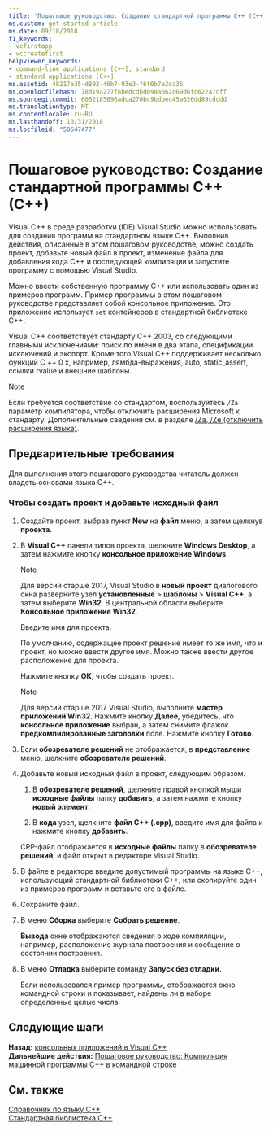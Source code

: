 ```yaml
---
title: 'Пошаговое руководство: Создание стандартной программы C++ (C++)'
ms.custom: get-started-article
ms.date: 09/18/2018
f1_keywords:
- vcfirstapp
- vccreatefirst
helpviewer_keywords:
- command-line applications [C++], standard
- standard applications [C++]
ms.assetid: 48217e35-d892-46b7-93e3-f6f0b7e2da35
ms.openlocfilehash: 78d19a277f8bedcdbd098a662c69d6fc622a7cff
ms.sourcegitcommit: 6052185696adca270bc9bdbec45a626dd89cdcdd
ms.translationtype: MT
ms.contentlocale: ru-RU
ms.lasthandoff: 10/31/2018
ms.locfileid: "50647477"
---
```

# <a name="walkthrough-creating-a-standard-c-program-c"></a>Пошаговое руководство: Создание стандартной программы C++ (C++)

Visual C++ в среде разработки (IDE) Visual Studio можно использовать для создания программ на стандартном языке C++. Выполнив действия, описанные в этом пошаговом руководстве, можно создать проект, добавьте новый файл в проект, изменение файла для добавления кода C++ и последующей компиляции и запустите программу с помощью Visual Studio.

Можно ввести собственную программу C++ или использовать один из примеров программ. Пример программы в этом пошаговом руководстве представляет собой консольное приложение. Это приложение использует `set` контейнеров в стандартной библиотеке C++.

Visual C++ соответствует стандарту C++ 2003, со следующими главными исключениями: поиск по имени в два этапа, спецификации исключений и экспорт. Кроме того Visual C++ поддерживает несколько функций C ++ 0 x, например, лямбда-выражения, auto, static_assert, ссылки rvalue и внешние шаблоны.

> [!NOTE]
> Если требуется соответствие со стандартом, воспользуйтесь `/Za` параметр компилятора, чтобы отключить расширения Microsoft к стандарту. Дополнительные сведения см. в разделе [/Za, /Ze (отключить расширения языка)](../build/reference/za-ze-disable-language-extensions.md).

## <a name="prerequisites"></a>Предварительные требования

Для выполнения этого пошагового руководства читатель должен владеть основами языка C++.

### <a name="to-create-a-project-and-add-a-source-file"></a>Чтобы создать проект и добавьте исходный файл

1. Создайте проект, выбрав пункт **New** на **файл** меню, а затем щелкнув **проекта**.

1. В **Visual C++** панели типов проекта, щелкните **Windows Desktop**, а затем нажмите кнопку **консольное приложение Windows**.

   > [!NOTE]
   > Для версий старше 2017, Visual Studio в **новый проект** диалогового окна разверните узел **установленные** > **шаблоны**  >  **Visual C++**, а затем выберите **Win32**. В центральной области выберите **Консольное приложение Win32**.

   Введите имя для проекта.

   По умолчанию, содержащее проект решение имеет то же имя, что и проект, но можно ввести другое имя. Можно также ввести другое расположение для проекта.

   Нажмите кнопку **ОК**, чтобы создать проект.

   > [!NOTE]
   > Для версий старше 2017 Visual Studio, выполните **мастер приложений Win32**. Нажмите кнопку **Далее**, убедитесь, что **консольное приложение** выбран, а затем снимите флажок **предкомпилированные заголовки** поле. Нажмите кнопку **Готово**.

1. Если **обозревателе решений** не отображается, в **представление** меню, щелкните **обозревателе решений**.

1. Добавьте новый исходный файл в проект, следующим образом.

   1. В **обозревателе решений**, щелкните правой кнопкой мыши **исходные файлы** папку **добавить**, а затем нажмите кнопку **новый элемент**.

   1. В **кода** узел, щелкните **файл C++ (.cpp)**, введите имя для файла и нажмите кнопку **добавить**.

   CPP-файл отображается в **исходные файлы** папку в **обозревателе решений**, и файл открыт в редакторе Visual Studio.

1. В файле в редакторе введите допустимый программы на языке C++, использующий стандартной библиотеки C++, или скопируйте один из примеров программ и вставьте его в файле.

1. Сохраните файл.

1. В меню **Сборка** выберите **Собрать решение**.

   **Вывода** окне отображаются сведения о ходе компиляции, например, расположение журнала построения и сообщение о состоянии построения.

1. В меню **Отладка** выберите команду **Запуск без отладки**.

   Если использовался пример программы, отображается окно командной строки и показывает, найдены ли в наборе определенные целые числа.

## <a name="next-steps"></a>Следующие шаги

**Назад:** [консольных приложений в Visual C++](../windows/console-applications-in-visual-cpp.md)<br/>
**Дальнейшие действия:** [Пошаговое руководство: Компиляция машинной программы C++ в командной строке](../build/walkthrough-compiling-a-native-cpp-program-on-the-command-line.md)<br/>

## <a name="see-also"></a>См. также

[Справочник по языку C++](../cpp/cpp-language-reference.md)<br/>
[Стандартная библиотека C++](../standard-library/cpp-standard-library-reference.md)<br/>
